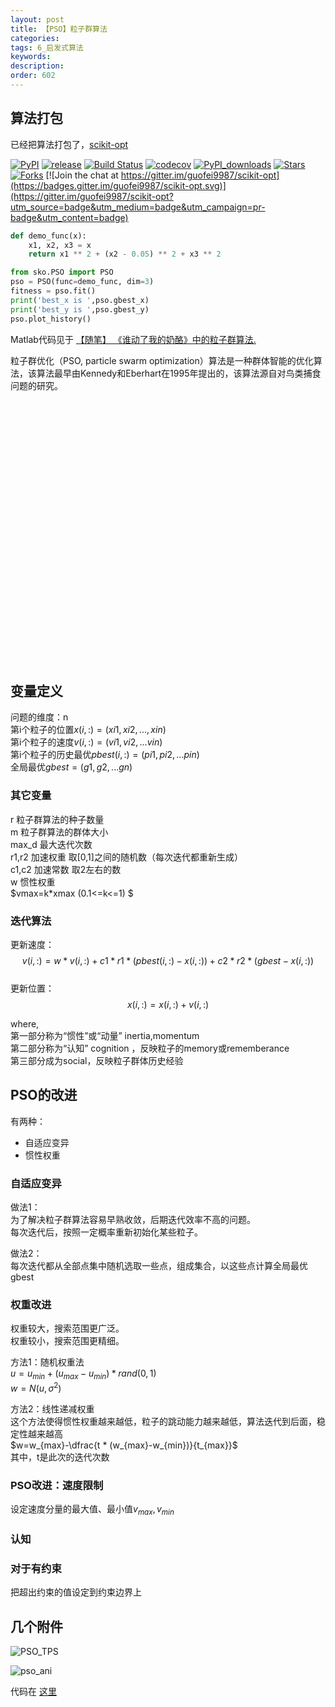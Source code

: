 ```yaml
---
layout: post
title: 【PSO】粒子群算法
categories:
tags: 6_启发式算法
keywords:
description:
order: 602
---
```


## 算法打包
已经把算法打包了，[scikit-opt](https://github.com/guofei9987/scikit-opt)

[![PyPI](https://img.shields.io/pypi/v/scikit-opt)](https://pypi.org/project/scikit-opt/)
[![release](https://img.shields.io/github/v/release/guofei9987/scikit-opt)](https://github.com/guofei9987/scikit-opt/releases/)
[![Build Status](https://travis-ci.com/guofei9987/scikit-opt.svg?branch=master)](https://travis-ci.com/guofei9987/scikit-opt)
[![codecov](https://codecov.io/gh/guofei9987/scikit-opt/branch/master/graph/badge.svg)](https://codecov.io/gh/guofei9987/scikit-opt)
[![PyPI_downloads](https://img.shields.io/pypi/dm/scikit-opt)](https://pypi.org/project/scikit-opt/)
[![Stars](https://img.shields.io/github/stars/guofei9987/scikit-opt?style=social)](https://github.com/guofei9987/scikit-opt/stargazers)
[![Forks](https://img.shields.io/github/forks/guofei9987/scikit-opt.svg?style=social)](https://github.com/guofei9987/scikit-opt/network/members)
[![Join the chat at https://gitter.im/guofei9987/scikit-opt](https://badges.gitter.im/guofei9987/scikit-opt.svg)](https://gitter.im/guofei9987/scikit-opt?utm_source=badge&utm_medium=badge&utm_campaign=pr-badge&utm_content=badge)


```python
def demo_func(x):
    x1, x2, x3 = x
    return x1 ** 2 + (x2 - 0.05) ** 2 + x3 ** 2

from sko.PSO import PSO
pso = PSO(func=demo_func, dim=3)
fitness = pso.fit()
print('best_x is ',pso.gbest_x)
print('best_y is ',pso.gbest_y)
pso.plot_history()
```

Matlab代码见于 [【随笔】 《谁动了我的奶酪》中的粒子群算法.](http://www.guofei.site/2016/07/25/WhoMovedMyCheese.html)  


 粒子群优化（PSO, particle swarm optimization）算法是一种群体智能的优化算法，该算法最早由Kennedy和Eberhart在1995年提出的，该算法源自对鸟类捕食问题的研究。   


<div id="main" style="width: 30em;height:30em;"></div>

<script language='javascript'>
var myChart = echarts.init(document.getElementById('main'));

option = {
    title: {
        text: 'PSO粒子群算法的步骤'
    },
    tooltip: {},
    animationDurationUpdate: 500,
    animationEasingUpdate: 'quinticInOut',
    series : [
        {
            type: 'graph',
            layout: 'none',
            symbolSize: [260,50],

            label: {
                normal: {
                    show: true
                }
            },
            edgeSymbolSize: [10, 1],
            edgeLabel: {
                normal: {
                    textStyle: {
                        fontSize: 20
                    }
                }
            },
            data: [{
                name: '初始化位置x,速度v',
                x: 100,
                y: 200,

            }, {
                name: '计算个体极值pbest， 全局极值gbest',
                symbol:'rect',
                x: 100,
                y: 300
            }, {
                name: '更新位置x，速度v',
                symbol:'rect',
                x: 100,
                y: 400
            },{
                name: '更新权重w',
                symbol:'rect',
                x: 100,
                y: 500
            },{
                name: '再次计算个体极值pbest， 全局极值gbest',
                symbol:'rect',
                x: 100,
                y: 600,

            },{
                name: '满足收敛规则',
                symbol:'diamond',
                x: 100,
                y: 700
            }
            ,{
                name: 'hidden1',
                x: 300,
                y: 700,
                symbolSize:0
            },
            {
                name: 'hidden2',
                x: 300,
                y: 300,
                symbolSize:0
            }],
            // links: [],
            links: [{
                source: 1,
                target: 0,
            }, {
                source: 1,
                target: 2,
            }, {
                source: 2,
                target: 3
            }, {
                source: 3,
                target: 4
            }, {
                source: 4,
                target: 5
            }, {
                source: 5,
                target: 'hidden1',
                }, {
                source: 'hidden1',
                target: 'hidden2',
                label:{
                    normal:{formatter:'False',show:true}}
            }, {
                source: 'hidden2',
                target: 1,
                } ],

            lineStyle: {
                normal: {
                    width: 5,
                    curveness: 0
                }
            }
        }
    ]
};

myChart.setOption(option)
</script>


## 变量定义

问题的维度：n  
第i个粒子的位置$x(i,:)=(xi1,xi2,...,xin)$  
第i个粒子的速度$v(i,:)=(vi1,vi2,...vin)$  
第i个粒子的历史最优$pbest(i,:)=(pi1,pi2,...pin)$  
全局最优$gbest=(g1,g2,...gn)$  

### 其它变量
r 粒子群算法的种子数量  
m 粒子群算法的群体大小  
max_d  最大迭代次数  
r1,r2 加速权重 取[0,1]之间的随机数（每次迭代都重新生成）  
c1,c2 加速常数 取2左右的数  
w 惯性权重  
$vmax=k*xmax   (0.1<=k<=1)  $

### 迭代算法
更新速度：$$v(i,:)=w * v(i,:)+c1 * r1 * (pbest(i,:)-x(i,:))+c2 * r2 * (gbest-x(i,:))$$  
更新位置：$$x(i,:)=x(i,:)+v(i,:)$$  


where,  
第一部分称为“惯性”或“动量” inertia,momentum  
第二部分称为“认知”    cognition ，反映粒子的memory或rememberance  
第三部分成为social，反映粒子群体历史经验  

## PSO的改进
有两种：
- 自适应变异
- 惯性权重



### 自适应变异
做法1：  
为了解决粒子群算法容易早熟收敛，后期迭代效率不高的问题。  
每次迭代后，按照一定概率重新初始化某些粒子。  


做法2：  
每次迭代都从全部点集中随机选取一些点，组成集合，以这些点计算全局最优gbest
### 权重改进
权重较大，搜索范围更广泛。  
权重较小，搜索范围更精细。  


方法1：随机权重法  
$u=u_{min}+(u_{max}-u_{min}) * rand(0,1)$  
$w=N(u,\sigma^2)$


方法2：线性递减权重  
这个方法使得惯性权重越来越低，粒子的跳动能力越来越低，算法迭代到后面，稳定性越来越高  
$w=w_{max}-\dfrac{t * (w_{max}-w_{min})}{t_{max}}$  
其中，t是此次的迭代次数  

### PSO改进：速度限制
设定速度分量的最大值、最小值$v_{max},v_{min}$
### 认知

### 对于有约束
把超出约束的值设定到约束边界上


## 几个附件

![PSO_TPS](https://github.com/guofei9987/pictures_for_blog/blob/master/heuristic_algorithm/pso.png?raw=true)


![pso_ani](https://github.com/guofei9987/pictures_for_blog/blob/master/heuristic_algorithm/pso.gif?raw=true)  

代码在 [这里](https://github.com/guofei9987/scikit-opt/)

